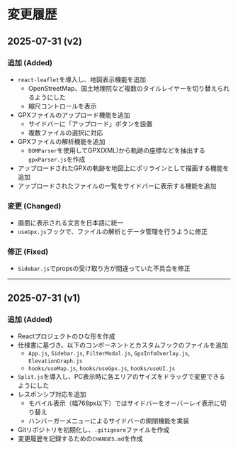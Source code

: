 # 変更履歴

## 2025-07-31 (v2)

### 追加 (Added)

-   `react-leaflet`を導入し、地図表示機能を追加
    -   OpenStreetMap、国土地理院など複数のタイルレイヤーを切り替えられるようにした
    -   縮尺コントロールを表示
-   GPXファイルのアップロード機能を追加
    -   サイドバーに「アップロード」ボタンを設置
    -   複数ファイルの選択に対応
-   GPXファイルの解析機能を追加
    -   `DOMParser`を使用してGPX(XML)から軌跡の座標などを抽出する`gpxParser.js`を作成
-   アップロードされたGPXの軌跡を地図上にポリラインとして描画する機能を追加
-   アップロードされたファイルの一覧をサイドバーに表示する機能を追加

### 変更 (Changed)

-   画面に表示される文言を日本語に統一
-   `useGpx.js`フックで、ファイルの解析とデータ管理を行うように修正

### 修正 (Fixed)

-   `Sidebar.js`でpropsの受け取り方が間違っていた不具合を修正

---

## 2025-07-31 (v1)

### 追加 (Added)

-   Reactプロジェクトのひな形を作成
-   仕様書に基づき、以下のコンポーネントとカスタムフックのファイルを追加
    -   `App.js`, `Sidebar.js`, `FilterModal.js`, `GpxInfoOverlay.js`, `ElevationGraph.js`
    -   `hooks/useMap.js`, `hooks/useGpx.js`, `hooks/useUI.js`
-   `Split.js`を導入し、PC表示時に各エリアのサイズをドラッグで変更できるようにした
-   レスポンシブ対応を追加
    -   モバイル表示（幅768px以下）ではサイドバーをオーバーレイ表示に切り替え
    -   ハンバーガーメニューによるサイドバーの開閉機能を実装
-   Gitリポジトリを初期化し、`.gitignore`ファイルを作成
-   変更履歴を記録するための`CHANGES.md`を作成
